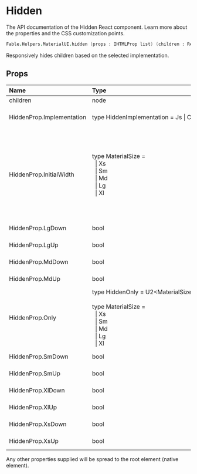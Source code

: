 # Hidden

<p class="description">The API documentation of the Hidden React component. Learn more about the properties and the CSS customization points.</p>

```fsharp
Fable.Helpers.MaterialUI.hidden (props : IHTMLProp list) (children : ReactElement list) : ReactElement
```

Responsively hides children based on the selected implementation.

## Props

| Name | Type | Default | Description |
|:-----|:-----|:--------|:------------|
| <span class="prop-name">children</span> | <span class="prop-type">node</span> |   | The content of the component. |
| <span class="prop-name">HiddenProp.Implementation</span> | <span class="prop-type">type&nbsp;HiddenImplementation&nbsp;=&nbsp;Js&nbsp;&#124;&nbsp;Css<br></span> | <span class="prop-default">HiddenImplementation.Js</span> | Specify which implementation to use.  `Js` is the default, `Css` works better for server side rendering. |
| <span class="prop-name">HiddenProp.InitialWidth</span> | <span class="prop-type">type&nbsp;MaterialSize&nbsp;=<br>&nbsp;&nbsp;&#124;&nbsp;Xs<br>&nbsp;&nbsp;&#124;&nbsp;Sm<br>&nbsp;&nbsp;&#124;&nbsp;Md<br>&nbsp;&nbsp;&#124;&nbsp;Lg<br>&nbsp;&nbsp;&#124;&nbsp;Xl<br></span> |   | You can use this property when choosing the `Js` implementation with server side rendering.<br>As `window.innerWidth` is unavailable on the server, we default to rendering an empty componenent during the first mount. In some situation you might want to use an heristic to approximate the screen width of the client browser screen width.<br>For instance, you could be using the user-agent or the client-hints. https://caniuse.com/#search=client%20hint |
| <span class="prop-name">HiddenProp.LgDown</span> | <span class="prop-type">bool</span> | <span class="prop-default">false</span> | If true, screens this size and down will be hidden. |
| <span class="prop-name">HiddenProp.LgUp</span> | <span class="prop-type">bool</span> | <span class="prop-default">false</span> | If true, screens this size and up will be hidden. |
| <span class="prop-name">HiddenProp.MdDown</span> | <span class="prop-type">bool</span> | <span class="prop-default">false</span> | If true, screens this size and down will be hidden. |
| <span class="prop-name">HiddenProp.MdUp</span> | <span class="prop-type">bool</span> | <span class="prop-default">false</span> | If true, screens this size and up will be hidden. |
| <span class="prop-name">HiddenProp.Only</span> | <span class="prop-type">type&nbsp;HiddenOnly&nbsp;=&nbsp;U2&lt;MaterialSize,&nbsp;MaterialSize&nbsp;list&gt;<br><br>type&nbsp;MaterialSize&nbsp;=<br>&nbsp;&nbsp;&#124;&nbsp;Xs<br>&nbsp;&nbsp;&#124;&nbsp;Sm<br>&nbsp;&nbsp;&#124;&nbsp;Md<br>&nbsp;&nbsp;&#124;&nbsp;Lg<br>&nbsp;&nbsp;&#124;&nbsp;Xl<br></span> |   | Hide the given breakpoint(s). |
| <span class="prop-name">HiddenProp.SmDown</span> | <span class="prop-type">bool</span> | <span class="prop-default">false</span> | If true, screens this size and down will be hidden. |
| <span class="prop-name">HiddenProp.SmUp</span> | <span class="prop-type">bool</span> | <span class="prop-default">false</span> | If true, screens this size and up will be hidden. |
| <span class="prop-name">HiddenProp.XlDown</span> | <span class="prop-type">bool</span> | <span class="prop-default">false</span> | If true, screens this size and down will be hidden. |
| <span class="prop-name">HiddenProp.XlUp</span> | <span class="prop-type">bool</span> | <span class="prop-default">false</span> | If true, screens this size and up will be hidden. |
| <span class="prop-name">HiddenProp.XsDown</span> | <span class="prop-type">bool</span> | <span class="prop-default">false</span> | If true, screens this size and down will be hidden. |
| <span class="prop-name">HiddenProp.XsUp</span> | <span class="prop-type">bool</span> | <span class="prop-default">false</span> | If true, screens this size and up will be hidden. |

Any other properties supplied will be spread to the root element (native element).

<!--## Demos-->

<!--- [Hidden](/layout/hidden/)-->

